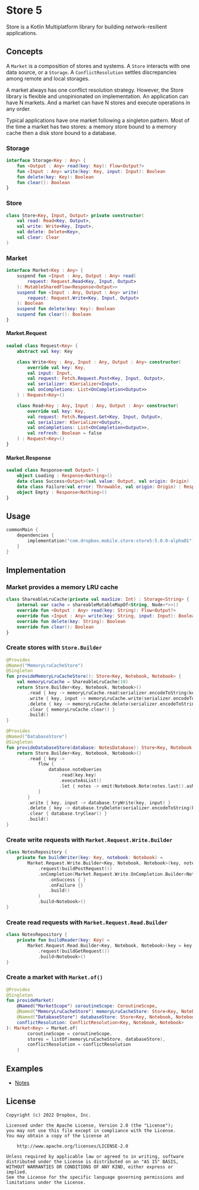# Store 5

Store is a Kotlin Multiplatform library for building network-resilient applications.

## Concepts

A `Market` is a composition of stores and systems. A `Store` interacts with one data source, or a `Storage`.
A `ConflictResolution` settles discrepancies among remote and local storages.

A market always has one conflict resolution strategy. However, the Store library is flexible and unopinionated on implementation.
An application can have N markets. And a market can have N stores and execute operations in any order.

Typical applications have one market following a singleton pattern. Most of the time a market has two stores: a memory
store bound to a memory cache then a disk store bound to a database.

### Storage

```kotlin
interface Storage<Key : Any> {
    fun <Output : Any> read(key: Key): Flow<Output?>
    fun <Input : Any> write(key: Key, input: Input): Boolean
    fun delete(key: Key): Boolean
    fun clear(): Boolean
}
```

### Store

```kotlin
class Store<Key, Input, Output> private constructor(
    val read: Read<Key, Output>,
    val write: Write<Key, Input>,
    val delete: Delete<Key>,
    val clear: Clear
)
```

### Market

```kotlin
interface Market<Key : Any> {
    suspend fun <Input : Any, Output : Any> read(
        request: Request.Read<Key, Input, Output>
    ): MutableSharedFlow<Response<Output>>
    suspend fun <Input : Any, Output : Any> write(
        request: Request.Write<Key, Input, Output>
    ): Boolean
    suspend fun delete(key: Key): Boolean
    suspend fun clear(): Boolean
}
```

#### Market.Request

```kotlin
sealed class Request<Key> {
    abstract val key: Key

    class Write<Key : Any, Input : Any, Output : Any> constructor(
        override val key: Key,
        val input: Input,
        val request: Fetch.Request.Post<Key, Input, Output>,
        val serializer: KSerializer<Input>,
        val onCompletions: List<OnCompletion<Output>>
    ) : Request<Key>()

    class Read<Key : Any, Input : Any, Output : Any> constructor(
        override val key: Key,
        val request: Fetch.Request.Get<Key, Input, Output>,
        val serializer: KSerializer<Output>,
        val onCompletions: List<OnCompletion<Output>>,
        val refresh: Boolean = false
    ) : Request<Key>()
}
```

#### Market.Response

```kotlin
sealed class Response<out Output> {
    object Loading : Response<Nothing>()
    data class Success<Output>(val value: Output, val origin: Origin) : Response<Output>()
    data class Failure(val error: Throwable, val origin: Origin) : Response<Nothing>()
    object Empty : Response<Nothing>()
}
```

## Usage

```kotlin
commonMain {
    dependencies {
        implementation("com.dropbox.mobile.store:store5:5.0.0-alpha01")
    }
}
```

## Implementation

### Market provides a memory LRU cache

```kotlin
class ShareableLruCache(private val maxSize: Int) : Storage<String> {
    internal var cache = shareableMutableMapOf<String, Node<*>>()
    override fun <Output : Any> read(key: String): Flow<Output?>
    override fun <Input : Any> write(key: String, input: Input): Boolean
    override fun delete(key: String): Boolean
    override fun clear(): Boolean
}
```

### Create stores with `Store.Builder`

```kotlin
@Provides
@Named("MemoryLruCacheStore")
@Singleton
fun provideMemoryLruCacheStore(): Store<Key, Notebook, Notebook> {
    val memoryLruCache = ShareableLruCache(10)
    return Store.Builder<Key, Notebook, Notebook>()
        .read { key -> memoryLruCache.read(serializer.encodeToString(key)) }
        .write { key, input -> memoryLruCache.write(serializer.encodeToString(key), input) }
        .delete { key -> memoryLruCache.delete(serializer.encodeToString(key)) }
        .clear { memoryLruCache.clear() }
        .build()
}

@Provides
@Named("DatabaseStore")
@Singleton
fun provideDatabaseStore(database: NotesDatabase): Store<Key, Notebook, Notebook> {
    return Store.Builder<Key, Notebook, Notebook>()
        .read { key ->
            flow {
                database.noteQueries
                    .read(key.key)
                    .executeAsList()
                    .let { notes -> emit(Notebook.Note(notes.last().asMarketNote())) }
            }
        }
        .write { key, input -> database.tryWrite(key, input) }
        .delete { key -> database.tryDelete(serializer.encodeToString(key)) }
        .clear { database.tryClear() }
        .build()
}
```

### Create write requests with `Market.Request.Write.Builder`

```kotlin
class NotesRepository {
    private fun buildWriter(key: Key, notebook: Notebook) =
        Market.Request.Write.Builder<Key, Notebook, Notebook>(key, notebook)
            .request(buildPostRequest())
            .onCompletion(Market.Request.Write.OnCompletion.Builder<Notebook>()
                .onSuccess { }
                .onFailure {}
                .build()
            )
            .build<Notebook>()
}
```

### Create read requests with `Market.Request.Read.Builder`

```kotlin
class NotesRepository {
    private fun buildReader(key: Key) =
        Market.Request.Read.Builder<Key, Notebook, Notebook>(key = key, refresh = true)
            .request(buildGetRequest())
            .build<Notebook>()
}
```

### Create a market with `Market.of()`

```kotlin
@Provides
@Singleton
fun provideMarket(
    @Named("MarketScope") coroutineScope: CoroutineScope,
    @Named("MemoryLruCacheStore") memoryLruCacheStore: Store<Key, Notebook, Notebook>,
    @Named("DatabaseStore") databaseStore: Store<Key, Notebook, Notebook>,
    conflictResolution: ConflictResolution<Key, Notebook, Notebook>
): Market<Key> = Market.of(
        coroutineScope = coroutineScope,
        stores = listOf(memoryLruCacheStore, databaseStore),
        conflictResolution = conflictResolution
    )
```

## Examples

- [Notes](https://github.com/MobileNativeFoundation/Store/samples/notes)

## License

```text
Copyright (c) 2022 Dropbox, Inc.

Licensed under the Apache License, Version 2.0 (the "License");
you may not use this file except in compliance with the License.
You may obtain a copy of the License at

    http://www.apache.org/licenses/LICENSE-2.0

Unless required by applicable law or agreed to in writing, software
distributed under the License is distributed on an "AS IS" BASIS,
WITHOUT WARRANTIES OR CONDITIONS OF ANY KIND, either express or implied.
See the License for the specific language governing permissions and
limitations under the License.
```

